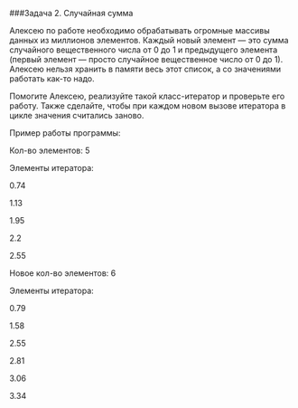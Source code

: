 ###Задача 2. Случайная сумма

Алексею по работе необходимо обрабатывать огромные массивы данных из миллионов элементов. Каждый новый элемент — это сумма случайного вещественного числа от 0 до 1 и предыдущего элемента (первый элемент — просто случайное вещественное число от 0 до 1). Алексею нельзя хранить в памяти весь этот список, а со значениями работать как-то надо.

Помогите Алексею, реализуйте такой класс-итератор и проверьте его работу. Также сделайте, чтобы при каждом новом вызове итератора в цикле значения считались заново.

Пример работы программы:

Кол-во элементов: 5

Элементы итератора:

0.74

1.13

1.95

2.2

2.55

Новое кол-во элементов: 6

Элементы итератора:

0.79

1.58

2.55

2.81

3.06

3.34

